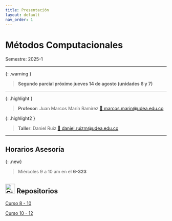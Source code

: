 ```yaml
---
title: Presentación
layout: default
nav_order: 1
---
```


# Métodos Computacionales

Semestre: 2025-1

---

{: .warning }
> **Segundo parcial próximo jueves 14 de agosto (unidades 6 y 7)**


<!-- {: .note }
> **Entrega de Actividades 1, 2 y 3 hasta el 15 de mayo (antes del parcial)** -->

---

{: .highlight }
> **Profesor**: Juan Marcos Marín Ramírez [📧 marcos.marin@udea.edu.co](mailto:marcos.marin@udea.edu.co)


{: .highlight2 }
> **Taller**: Daniel Ruiz [📧 daniel.ruizm@udea.edu.co](mailto:daniel.ruizm@udea.edu.co)

---

## Horarios Asesoría

{: .new}
> Miércoles 9 a 10 am en el **6-323**

## <img src="https://github.com/fluidicon.png" alt="GitHub Icon" width="30"/> Repositorios

[Curso 8 - 10](https://github.com/jmmarinr/MetodosComputacionales810)

[Curso 10 - 12](https://github.com/jmmarinr/MetodosComputacionales1012)




